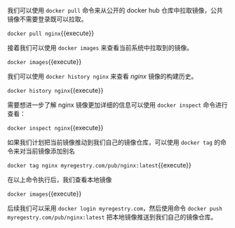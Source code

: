 我们可以使用 `docker pull` 命令来从公开的 docker hub 仓库中拉取镜像，公共镜像不需要登录既可以拉取。

`docker pull nginx`{{execute}}

接着我们可以使用 `docker images` 来查看当前系统中拉取到的镜像。

`docker images`{{execute}}

我们可以使用 `docker history nginx` 来查看 *nginx* 镜像的构建历史。

`docker history nginx`{{execute}}

需要想进一步了解 nginx 镜像更加详细的信息可以使用 `docker inspect` 命令进行查看：

`docker inspect nginx`{{execute}}

如果我们计划把当前镜像推动到我们自己的镜像仓库，可以使用 `docker tag` 的命令来对当前镜像添加别名

`docker tag nginx myregestry.com/pub/nginx:latest`{{execute}}

在以上命令执行后，我们查看本地镜像

`docker images`{{execute}}

后续我们可以采用 `docker login myregestry.com`，然后使用命令 `docker push myregestry.com/pub/nginx:latest` 把本地镜像推送到我们自己的镜像仓库。



